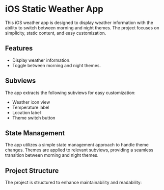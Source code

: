 # iOS Static Weather App

This iOS weather app is designed to display weather information with the ability to switch between morning and night themes. The project focuses on simplicity, static content, and easy customization.

## Features

- Display weather information.
- Toggle between morning and night themes.

## Subviews

The app extracts the following subviews for easy customization:

- Weather icon view
- Temperature label
- Location label
- Theme switch button

## State Management

The app utilizes a simple state management approach to handle theme changes. Themes are applied to relevant subviews, providing a seamless transition between morning and night themes.

## Project Structure

The project is structured to enhance maintainability and readability:

